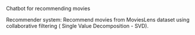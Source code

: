 Chatbot for recommending movies 

Recommender system:
Recommend movies from MoviesLens dataset using collaborative filtering ( Single Value Decomposition - SVD).